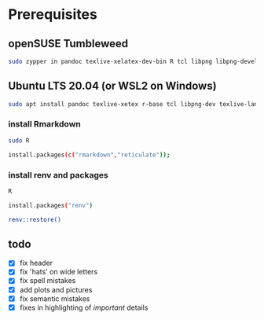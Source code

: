 # Prerequisites

## openSUSE Tumbleweed

```bash
sudo zypper in pandoc texlive-xelatex-dev-bin R tcl libpng libpng-devel texlive-babel-russian texlive-cm-unicode
```

## Ubuntu LTS 20.04 (or WSL2 on Windows)

```bash
sudo apt install pandoc texlive-xetex r-base tcl libpng-dev texlive-lang-cyrillic fonts-cmu
```

### install Rmarkdown
```bash
sudo R
```

```bash
install.packages(c("rmarkdown","reticulate"));
```

### install renv and packages
```bash
R
```

```bash
install.packages("renv")
```

```bash
renv::restore()
```

## todo

- [X] fix header
- [X] fix 'hats' on wide letters
- [X] fix spell mistakes
- [X] add plots and pictures
- [X] fix semantic mistakes 
- [X] fixes in highlighting of *important* details
